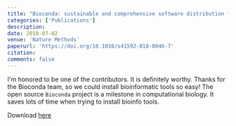 ```yaml
---
title: "Bioconda: sustainable and comprehensive software distribution for the life sciences"
categories: ['Publications']
description: 
date: 2018-07-02
venue: 'Nature Methods'
paperurl: 'https://doi.org/10.1038/s41592-018-0046-7'
citation: 
comments: false
---
```


I'm honored to be one of the contributors. It is definitely worthy. Thanks for the Bioconda team, so we could install bioinformatic tools so easy! The open source `Bioconda` project is a milestone in computational biology. It saves lots of time when trying to install bioinfo tools.

Download [here](https://doi.org/10.1038/s41592-018-0046-7)